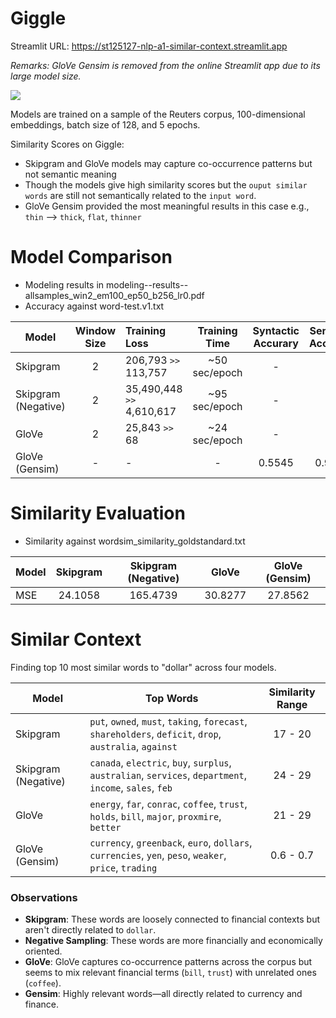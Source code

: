 # Giggle
Streamlit URL: https://st125127-nlp-a1-similar-context.streamlit.app

*Remarks: GloVe Gensim is removed from the online Streamlit app due to its large model size.*

![](images/giggle-in-action.gif)

Models are trained on a sample of the Reuters corpus, 100-dimensional embeddings, batch size of 128, and 5 epochs.

Similarity Scores on Giggle:
- Skipgram and GloVe models may capture co-occurrence patterns but not semantic meaning
- Though the models give high similarity scores but the `ouput similar words` are still not semantically related to the `input word`.
- GloVe Gensim provided the most meaningful results in this case e.g., `thin` --> `thick`, `flat`, `thinner`


# Model Comparison

- Modeling results in modeling--results--allsamples_win2_em100_ep50_b256_lr0.pdf
- Accuracy against word-test.v1.txt

| Model               | Window Size | Training Loss       |  Training Time  | Syntactic Accurary | Semantic Accuracy | Spearman Correlation |
| ------------------- | :---------: | :------------------ | :-------------: | :----------------: | :---------------: | :------------------: |
| Skipgram            |      2      | 206,793 `>>` 113,757   |  ~50 sec/epoch  |     -         |     -        |       -0.4524        |
| Skipgram (Negative) |      2      | 35,490,448 `>>` 4,610,617 |  ~95 sec/epoch  |     -         |     -        |       -0.1667        |
| GloVe               |      2      | 25,843 `>>` 68    |  ~24 sec/epoch  |     -         |     -        |       -0.0714        |
| GloVe (Gensim)      |      -      | -                   |  -              |     0.5545         |     0.9387        |        0.6019        |

# Similarity Evaluation

- Similarity against wordsim_similarity_goldstandard.txt

| Model | Skipgram | Skipgram (Negative) | GloVe   | GloVe (Gensim) |
| ----- | :------: | :-----------------: | :-----: | :------------: |
|  MSE  | 24.1058 | 165.4739             | 30.8277 | 27.8562        |

# Similar Context

Finding top 10 most similar words to "dollar" across four models.

| Model | Top Words | Similarity Range |
| ----- | --------- | :--------------: |
| Skipgram | `put`, `owned`, `must`, `taking`, `forecast`, `shareholders`, `deficit`, `drop`, `australia`, `against` | 17 - 20 |
| Skipgram (Negative) | `canada`, `electric`, `buy`, `surplus`, `australian`, `services`, `department`, `income`, `sales`, `feb` | 24 - 29 |
| GloVe | `energy`, `far`, `conrac`, `coffee`, `trust`, `holds`, `bill`, `major`, `proxmire`, `better` | 21 - 29 |
| GloVe (Gensim) | `currency`, `greenback`, `euro`, `dollars`, `currencies`, `yen`, `peso`, `weaker`, `price`, `trading` | 0.6 - 0.7 |

### Observations
- **Skipgram**: These words are loosely connected to financial contexts but aren't directly related to `dollar`.
- **Negative Sampling**: These words are more financially and economically oriented.
- **GloVe**: GloVe captures co-occurrence patterns across the corpus but seems to mix relevant financial terms (`bill`, `trust`) with unrelated ones (`coffee`).
- **Gensim**: Highly relevant words—all directly related to currency and finance.